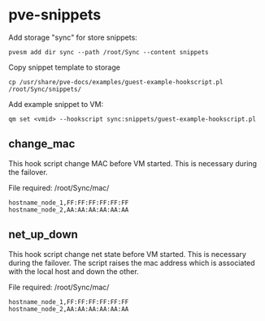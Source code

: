 # pve-snippets
Add storage "sync" for store snippets:
```
pvesm add dir sync --path /root/Sync --content snippets
```

Copy snippet template to storage
```
cp /usr/share/pve-docs/examples/guest-example-hookscript.pl /root/Sync/snippets/
```
Add example snippet to VM:
```
qm set <vmid> --hookscript sync:snippets/guest-example-hookscript.pl
```
## change_mac
This hook script change MAC before VM started. This is necessary during the failover.

File required: /root/Sync/mac/<vmid>
```
hostname_node_1,FF:FF:FF:FF:FF:FF
hostname_node_2,AA:AA:AA:AA:AA:AA
```
## net_up_down
This hook script change net state before VM started. This is necessary during the failover.
The script raises the mac address which is associated with the local host and down the other.
  
File required: /root/Sync/mac/<vmid>
```
hostname_node_1,FF:FF:FF:FF:FF:FF
hostname_node_2,AA:AA:AA:AA:AA:AA
```
